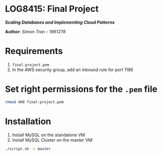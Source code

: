 LOG8415: Final Project
======================

***Scaling Databases and Implementing Cloud Patterns***

**Author:** *Simon Tran - 1961278*

# Requirements

1. `final-project.pem`
2. In the AWS security group, add an inbound rule for port 1186

# Set right permissions for the `.pem` file

```bash
chmod 400 final-project.pem
```

# Installation

1. Install MySQL on the standalone VM
2. Install MySQL Cluster on the master VM:
```bash
./script.sh -i master
```
